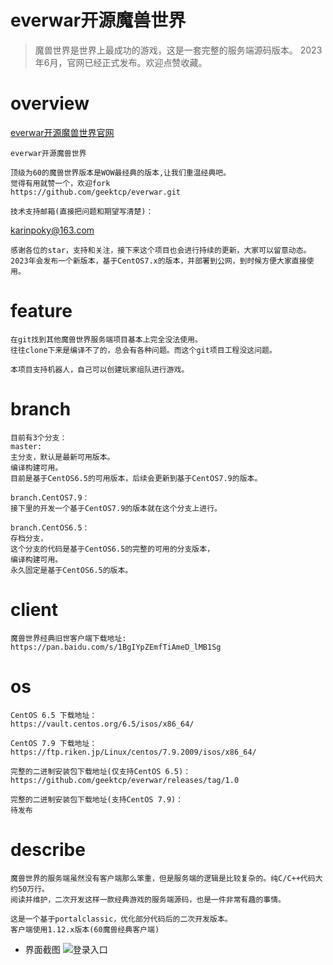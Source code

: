 everwar开源魔兽世界
==============================
> 魔兽世界是世界上最成功的游戏，这是一套完整的服务端源码版本。
2023年6月，官网已经正式发布。欢迎点赞收藏。

# overview
<a href="http://everwar.cn" target="_blank">everwar开源魔兽世界官网</a>
<br/>
```
everwar开源魔兽世界

顶级为60的魔兽世界版本是WOW最经典的版本,让我们重温经典吧。
觉得有用就赞一个，欢迎fork
https://github.com/geektcp/everwar.git

技术支持邮箱(直接把问题和期望写清楚)：
```
<karinpoky@163.com>

```
感谢各位的star，支持和关注，接下来这个项目也会进行持续的更新，大家可以留意动态。
2023年会发布一个新版本，基于CentOS7.x的版本，并部署到公网，到时候方便大家直接使用。
```

# feature
```
在git找到其他魔兽世界服务端项目基本上完全没法使用。
往往clone下来是编译不了的，总会有各种问题。而这个git项目工程没这问题。

本项目支持机器人，自己可以创建玩家组队进行游戏。
```

# branch
```
目前有3个分支：
master: 
主分支，默认是最新可用版本。
编译构建可用。
目前是基于CentOS6.5的可用版本，后续会更新到基于CentOS7.9的版本。

branch.CentOS7.9：
接下里的开发一个基于CentOS7.9的版本就在这个分支上进行。

branch.CentOS6.5：
存档分支，
这个分支的代码是基于CentOS6.5的完整的可用的分支版本，
编译构建可用。
永久固定是基于CentOS6.5的版本。
```

# client
```
魔兽世界经典旧世客户端下载地址:
https://pan.baidu.com/s/1BgIYpZEmfTiAmeD_lMB1Sg
```

# os
```
CentOS 6.5 下载地址：
https://vault.centos.org/6.5/isos/x86_64/

CentOS 7.9 下载地址：
https://ftp.riken.jp/Linux/centos/7.9.2009/isos/x86_64/

完整的二进制安装包下载地址(仅支持CentOS 6.5)：
https://github.com/geektcp/everwar/releases/tag/1.0

完整的二进制安装包下载地址(支持CentOS 7.9)：
待发布
```

# describe
```
魔兽世界的服务端虽然没有客户端那么笨重，但是服务端的逻辑是比较复杂的。纯C/C++代码大约50万行。
阅读并维护，二次开发这样一款经典游戏的服务端源码，也是一件非常有趣的事情。

这是一个基于portalclassic，优化部分代码后的二次开发版本。
客户端使用1.12.x版本(60魔兽经典客户端)
```

- 界面截图
![登录入口](https://github.com/geektcp/everwar/blob/master/doc/screen/login.png)

